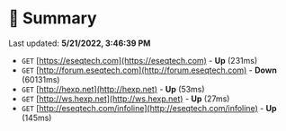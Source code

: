 # 📖 Summary
Last updated: **5/21/2022, 3:46:39 PM**

- `GET` [https://eseqtech.com](https://eseqtech.com) - **Up** (231ms)
- `GET` [http://forum.eseqtech.com](http://forum.eseqtech.com) - **Down** (60131ms)
- `GET` [http://hexp.net](http://hexp.net) - **Up** (53ms)
- `GET` [http://ws.hexp.net](http://ws.hexp.net) - **Up** (27ms)
- `GET` [http://eseqtech.com/infoline](http://eseqtech.com/infoline) - **Up** (145ms)
